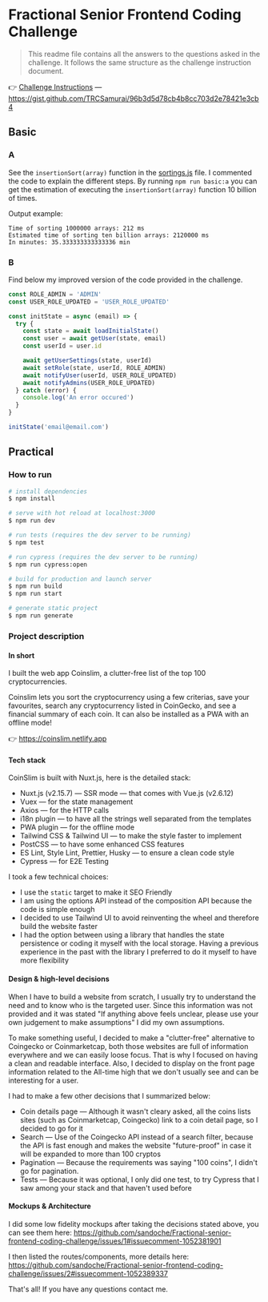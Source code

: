 # Fractional Senior Frontend Coding Challenge

> This readme file contains all the answers to the questions asked in the challenge. It follows the same structure as the challenge instruction document.

👉 [Challenge Instructions](docs/00_Challenge_Instructions/senior-frontend-coding-challenge.md) — https://gist.github.com/TRCSamurai/96b3d5d78cb4b8cc703d2e78421e3cb4

## Basic

### A

See the `insertionSort(array)` function in the [sortings.js](docs/01_Basic_A/sorting.js) file.
I commented the code to explain the different steps. By running `npm run basic:a` you can get the estimation of executing the `insertionSort(array)` function 10 billion of times.

Output example:

```
Time of sorting 1000000 arrays: 212 ms
Estimated time of sorting ten billion arrays: 2120000 ms
In minutes: 35.333333333333336 min
```

### B

Find below my improved version of the code provided in the challenge.

```js
const ROLE_ADMIN = 'ADMIN'
const USER_ROLE_UPDATED = 'USER_ROLE_UPDATED'

const initState = async (email) => {
  try {
    const state = await loadInitialState()
    const user = await getUser(state, email)
    const userId = user.id

    await getUserSettings(state, userId)
    await setRole(state, userId, ROLE_ADMIN)
    await notifyUser(userId, USER_ROLE_UPDATED)
    await notifyAdmins(USER_ROLE_UPDATED)
  } catch (error) {
    console.log('An error occured')
  }
}

initState('email@email.com')
```

## Practical

### How to run

```bash
# install dependencies
$ npm install

# serve with hot reload at localhost:3000
$ npm run dev

# run tests (requires the dev server to be running)
$ npm test

# run cypress (requires the dev server to be running)
$ npm run cypress:open

# build for production and launch server
$ npm run build
$ npm run start

# generate static project
$ npm run generate
```

### Project description

#### In short

I built the web app Coinslim, a clutter-free list of the top 100 cryptocurrencies.

Coinslim lets you sort the cryptocurrency using a few criterias, save your favourites, search any cryptocurrency listed in CoinGecko, and see a financial summary of each coin. It can also be installed as a PWA with an offline mode!

👉 https://coinslim.netlify.app

#### Tech stack

CoinSlim is built with Nuxt.js, here is the detailed stack:

- Nuxt.js (v2.15.7) — SSR mode — that comes with Vue.js (v2.6.12)
- Vuex — for the state management
- Axios — for the HTTP calls
- i18n plugin — to have all the strings well separated from the templates
- PWA plugin — for the offline mode
- Tailwind CSS & Tailwind UI — to make the style faster to implement
- PostCSS — to have some enhanced CSS features
- ES Lint, Style Lint, Prettier, Husky — to ensure a clean code style
- Cypress — for E2E Testing

I took a few technical choices:

- I use the `static` target to make it SEO Friendly
- I am using the options API instead of the composition API because the code is simple enough
- I decided to use Tailwind UI to avoid reinventing the wheel and therefore build the website faster
- I had the option between using a library that handles the state persistence or coding it myself with the local storage. Having a previous experience in the past with the library I preferred to do it myself to have more flexibility

#### Design & high-level decisions

When I have to build a website from scratch, I usually try to understand the need and to know who is the targeted user. Since this information was not provided and it was stated "If anything above feels unclear, please use your own judgement to make assumptions" I did my own assumptions.

To make something useful, I decided to make a "clutter-free" alternative to Coingecko or Coinmarketcap, both those websites are full of information everywhere and we can easily loose focus. That is why I focused on having a clean and readable interface. Also, I decided to display on the front page information related to the All-time high that we don't usually see and can be interesting for a user.

I had to make a few other decisions that I summarized below:

- Coin details page — Although it wasn't cleary asked, all the coins lists sites (such as Coinmarketcap, Coingecko) link to a coin detail page, so I decided to go for it
- Search — Use of the Coingecko API instead of a search filter, because the API is fast enough and makes the website "future-proof" in case it will be expanded to more than 100 cryptos
- Pagination — Because the requirements was saying "100 coins", I didn't go for pagination.
- Tests — Because it was optional, I only did one test, to try Cypress that I saw among your stack and that haven't used before

#### Mockups & Architecture

I did some low fidelity mockups after taking the decisions stated above, you can see them here: https://github.com/sandoche/Fractional-senior-frontend-coding-challenge/issues/1#issuecomment-1052381901

I then listed the routes/components, more details here: https://github.com/sandoche/Fractional-senior-frontend-coding-challenge/issues/2#issuecomment-1052389337

That's all! If you have any questions contact me.
